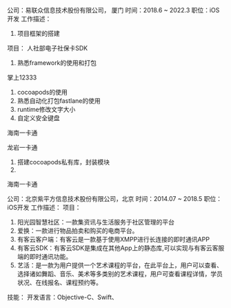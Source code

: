 公司：易联众信息技术股份有限公司， 厦门
时间：2018.6 ~ 2022.3
职位：iOS开发
工作描述：
1. 项目框架的搭建


项目：
人社部电子社保卡SDK
1. 熟悉framework的使用和打包

掌上12333
1. cocoapods的使用
2. 熟悉自动化打包fastlane的使用
3. runtime修改文字大小
4. 自定义安全键盘

海南一卡通 

龙岩一卡通
1. 搭建cocoapods私有库，封装模块
2. 

海南一卡通


公司：北京紫平方信息技术股份有限公司，北京
时间：2014.07 ~ 2018.5
职位：iOS开发
工作描述：
项目：
1. 阳光园智慧社区：一款集资讯与生活服务于社区管理的平台
2. 爱换：一款进行物品拍卖和购买的电商平台。
3. 有客云客户端：有客云是一款基于使用XMPP进行长连接的即时通讯APP
4. 有客云SDK：有客云SDK是集成在其他App上的静态库,可以实现与有客云客服端的即时通讯功能。
5. 艺活：是一款为用户提供一个艺术课程的平台，在此平台上，用户可以查看、选择诸如舞蹈、音乐、美术等多类别的艺术课程，用户可查看课程详情，学员状况、在线报名、课程预约等。

技能：
开发语言：Objective-C、Swift、